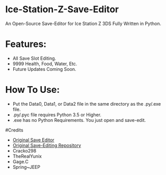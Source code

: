 # Ice-Station-Z-Save-Editor
An Open-Source Save-Editor for Ice Station Z 3DS Fully Written in Python.

# Features:
- All Save Slot Editing.
- 9999 Health, Food, Water, Etc.
- Future Updates Coming Soon.

# How To Use:
- Put the Data0, Data1, or Data2 file in the same directory as the .py/.exe file.
- .py/.pyc file requires Python 3.5 or Higher.
- .exe has no Python Requirements. You just open and save-edit.

#Credits
- [Original Save Editor](https://github.com/TheRealYunix/Ice-Station-Z-Save-Editor)
- [Original Save-Editing Repository](https://github.com/Cracko298/Ice-Station-Z-Save-Editing)
- Cracko298
- TheRealYunix
- Gage.C
- Spring~JEEP

